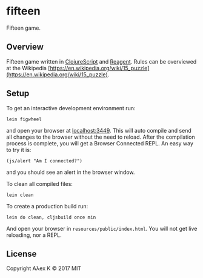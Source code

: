 # fifteen

Fifteen game.

## Overview

Fifteen game written in [ClojureScript](https://clojurescript.org/) and [Reagent](https://github.com/reagent-project/reagent). Rules can be overviewed at the Wikipedia [https://en.wikipedia.org/wiki/15_puzzle](https://en.wikipedia.org/wiki/15_puzzle).

## Setup

To get an interactive development environment run:

    lein figwheel

and open your browser at [localhost:3449](http://localhost:3449/).
This will auto compile and send all changes to the browser without the
need to reload. After the compilation process is complete, you will
get a Browser Connected REPL. An easy way to try it is:

    (js/alert "Am I connected?")

and you should see an alert in the browser window.

To clean all compiled files:

    lein clean

To create a production build run:

    lein do clean, cljsbuild once min

And open your browser in `resources/public/index.html`. You will not
get live reloading, nor a REPL. 

## License

Copyright Aλex K © 2017 MIT
